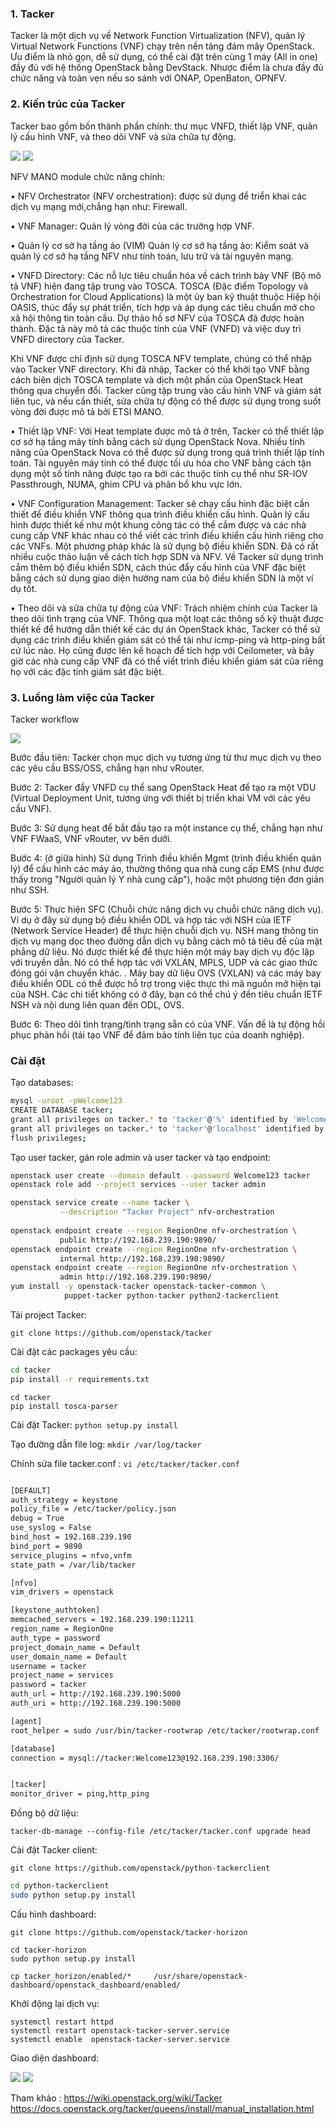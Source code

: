 ### 1. Tacker

Tacker là một dịch vụ về Network Function Virtualization (NFV), quản lý Virtual Network Functions (VNF) chạy trên nền tảng đám mây OpenStack. Ưu điểm là nhỏ gọn, dễ sử dụng, có thể cài đặt trên cùng 1 máy (All in one) đầy đủ với hệ thống OpenStack bằng DevStack. Nhược điểm là chưa đầy đủ chức năng và toàn vẹn nếu so sánh với ONAP, OpenBaton, OPNFV.


### 2. Kiến trúc của Tacker
Tacker bao gồm bốn thành phần chính: thư mục VNFD, thiết lập VNF, quản lý cấu hình VNF, và theo dõi VNF và sửa chữa tự động.

<img src="/img/1.png">

<img src="/img/3.jpg">

NFV MANO module chức năng chính:

•	NFV Orchestrator (NFV orchestration): được sử dụng để triển khai các dịch vụ mạng mới,chẳng hạn như: Firewall.

•	VNF Manager: Quản lý vòng đời của các trường hợp VNF.

•	Quản lý cơ sở hạ tầng ảo (VIM) Quản lý cơ sở hạ tầng ảo: Kiểm soát và quản lý cơ sở hạ tầng NFV như tính toán, lưu trữ và tài nguyên mạng.

•	VNFD Directory: Các nỗ lực tiêu chuẩn hóa về cách trình bày VNF (Bộ mô tả VNF) hiện đang tập trung vào TOSCA. TOSCA (Đặc điểm Topology và Orchestration for Cloud Applications) là một ủy ban kỹ thuật thuộc Hiệp hội OASIS, thúc đẩy sự phát triển, tích hợp và áp dụng các tiêu chuẩn mở cho xã hội thông tin toàn cầu. Dự thảo hồ sơ NFV của TOSCA đã được hoàn thành. Đặc tả này mô tả các thuộc tính của VNF (VNFD) và việc duy trì VNFD directory của Tacker.

Khi VNF được chỉ định sử dụng TOSCA NFV template, chúng có thể nhập vào Tacker VNF directory. Khi đã nhập, Tacker có thể khởi tạo VNF bằng cách biên dịch TOSCA template và dịch một phần của OpenStack Heat thông qua chuyển đổi. Tacker cũng tập trung vào cấu hình VNF và giám sát liên tục, và nếu cần thiết, sửa chữa tự động có thể được sử dụng trong suốt vòng đời được mô tả bởi ETSI MANO.

•	Thiết lập VNF: Với Heat template được mô tả ở trên, Tacker có thể thiết lập cơ sở hạ tầng máy tính bằng cách sử dụng OpenStack Nova. Nhiều tính năng của OpenStack Nova có thể được sử dụng trong quá trình thiết lập tính toán. Tài nguyên máy tính có thể được tối ưu hóa cho VNF bằng cách tận dụng một số tính năng được tạo ra bởi các thuộc tính cụ thể như SR-IOV Passthrough, NUMA, ghim CPU và phân bổ khu vực lớn.

•	VNF Configuration Management: Tacker sẽ chạy cấu hình đặc biệt cần thiết để điều khiển VNF thông qua trình điều khiển cấu hình. Quản lý cấu hình được thiết kế như một khung công tác có thể cắm được và các nhà cung cấp VNF khác nhau có thể viết các trình điều khiển cấu hình riêng cho các VNFs.
Một phương pháp khác là sử dụng bộ điều khiển SDN. Đã có rất nhiều cuộc thảo luận về cách tích hợp SDN và NFV. Về Tacker sử dụng trình cắm thêm bộ điều khiển SDN, cách thúc đẩy cấu hình của VNF đặc biệt bằng cách sử dụng giao diện hướng nam của bộ điều khiển SDN là một ví dụ tốt.

• 	Theo dõi và sửa chữa tự động của VNF: Trách nhiệm chính của Tacker là theo dõi tình trạng của VNF. Thông qua một loạt các thông số kỹ thuật được thiết kế để hướng dẫn thiết kế các dự án OpenStack khác, Tacker có thể sử dụng các trình điều khiển giám sát có thể tải như icmp-ping và http-ping bất cứ lúc nào. 
Họ cũng được lên kế hoạch để tích hợp với Ceilometer, và bây giờ các nhà cung cấp VNF đã có thể viết trình điều khiển giám sát của riêng họ với các đặc tính giám sát đặc biệt.


### 3. Luồng làm việc của Tacker

Tacker workflow

<img src="/img/2.jpg">

Bước đầu tiên: Tacker chọn mục dịch vụ tương ứng từ thư mục dịch vụ theo các yêu cầu BSS/OSS, chẳng hạn như vRouter.

Bước 2: Tacker đẩy VNFD cụ thể sang OpenStack Heat để tạo ra một VDU (Virtual Deployment Unit, tương ứng với thiết bị triển khai VM với các yêu cầu VNF).

Bước 3: Sử dụng heat để bắt đầu tạo ra một instance cụ thể, chẳng hạn như VNF FWaaS, VNF vRouter, vv bên dưới.

Bước 4: (ở giữa hình) Sử dụng Trình điều khiển Mgmt (trình điều khiển quản lý) để cấu hình các máy ảo, thường thông qua nhà cung cấp EMS (như được thấy trong "Người quản lý Y nhà cung cấp"), hoặc một phương tiện đơn giản như SSH.

Bước 5: Thực hiện SFC (Chuỗi chức năng dịch vụ chuỗi chức năng dịch vụ). Ví dụ ở đây sử dụng bộ điều khiển ODL và hợp tác với NSH của IETF (Network Service Header) để thực hiện chuỗi dịch vụ. NSH mang thông tin dịch vụ mạng dọc theo đường dẫn dịch vụ bằng cách mô tả tiêu đề của mặt phẳng dữ liệu. Nó được thiết kế để thực hiện một máy bay dịch vụ độc lập với truyền dẫn. Nó có thể hợp tác với VXLAN, MPLS, UDP và các giao thức đóng gói vận chuyển khác. . Máy bay dữ liệu OVS (VXLAN) và các máy bay điều khiển ODL có thể được hỗ trợ trong việc thực thi mã nguồn mở hiện tại của NSH. Các chi tiết không có ở đây, bạn có thể chú ý đến tiêu chuẩn IETF NSH và nội dung liên quan đến ODL, OVS.

Bước 6: Theo dõi tình trạng/tình trạng sẵn có của VNF. Vấn đề là tự động hồi phục phản hồi (tái tạo VNF để đảm bảo tính liên tục của doanh nghiệp).


### Cài đặt

Tạo databases:

``` sh
mysql -uroot -pWelcome123
CREATE DATABASE tacker;
grant all privileges on tacker.* to 'tacker'@'%' identified by 'Welcome123';
grant all privileges on tacker.* to 'tacker'@'localhost' identified by 'Welcome123';
flush privileges;
```
Tạo user tacker, gán role admin và user tacker và tạo endpoint:


``` sh
openstack user create --domain default --password Welcome123 tacker
openstack role add --project services --user tacker admin

openstack service create --name tacker \
           --description "Tacker Project" nfv-orchestration
           
openstack endpoint create --region RegionOne nfv-orchestration \
           public http://192.168.239.190:9890/
openstack endpoint create --region RegionOne nfv-orchestration \
           internal http://192.168.239.190:9890/
openstack endpoint create --region RegionOne nfv-orchestration \
           admin http://192.168.239.190:9890/
yum install -y openstack-tacker openstack-tacker-common \
            puppet-tacker python-tacker python2-tackerclient
```
Tải project Tacker:

`git clone https://github.com/openstack/tacker`

Cài đặt các packages yêu cầu:

``` sh
cd tacker
pip install -r requirements.txt
```

```
cd tacker
pip install tosca-parser
```
Cài đặt Tacker: `python setup.py install`

Tạo đường dẫn file log: `mkdir /var/log/tacker`


Chỉnh sửa file tacker.conf : `vi /etc/tacker/tacker.conf`

``` sh			

[DEFAULT]
auth_strategy = keystone
policy_file = /etc/tacker/policy.json
debug = True
use_syslog = False
bind_host = 192.168.239.190
bind_port = 9890
service_plugins = nfvo,vnfm
state_path = /var/lib/tacker

[nfvo]
vim_drivers = openstack

[keystone_authtoken]
memcached_servers = 192.168.239.190:11211
region_name = RegionOne
auth_type = password
project_domain_name = Default
user_domain_name = Default
username = tacker
project_name = services
password = tacker
auth_url = http://192.168.239.190:5000
auth_uri = http://192.168.239.190:5000

[agent]
root_helper = sudo /usr/bin/tacker-rootwrap /etc/tacker/rootwrap.conf

[database]
connection = mysql://tacker:Welcome123@192.168.239.190:3306/


[tacker]
monitor_driver = ping,http_ping
```
Đồng bộ dữ liệu:

`tacker-db-manage --config-file /etc/tacker/tacker.conf upgrade head`

Cài đặt Tacker client:

`git clone https://github.com/openstack/python-tackerclient`

``` sh
cd python-tackerclient
sudo python setup.py install
```





Cấu hình dashboard:

`git clone https://github.com/openstack/tacker-horizon`

```
cd tacker-horizon
sudo python setup.py install
```

`cp tacker_horizon/enabled/*     /usr/share/openstack-dashboard/openstack_dashboard/enabled/`

Khởi động lại dịch vụ:

```
systemctl restart httpd
systemctl restart openstack-tacker-server.service
systemctl enable  openstack-tacker-server.service
```


Giao diện dashboard:

<img src="/img/5.png">

<img src="/img/6.png">
















Tham khảo :
https://wiki.openstack.org/wiki/Tacker
https://docs.openstack.org/tacker/queens/install/manual_installation.html






















































